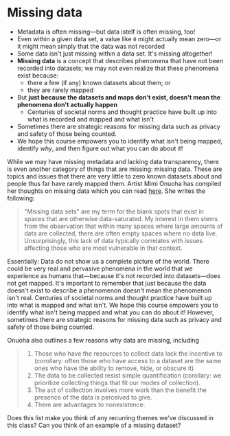 # Missing data 

* Metadata is often missing—but data istelf is often missing, too! 
* Even within a given data set, a value like `0` might actually mean zero—or it might mean simply that the data was not recorded
* Some data isn't just missing within a data set. It's missing altogether!
* **Missing data** is a concept that describes phenomena that have not been recorded into datasets; we may not even realize that these phenomena exist because:
    * there a few (if any) known datasets about them; or
    * they are rarely mapped
* But **just because the datasets and maps don't exist, doesn't mean the phenomena don't actually happen**
    * Centuries of societal norms and thought practice have built up into what is recorded and mapped and what isn't
* Sometimes there are strategic reasons for missing data such as privacy and safety of those being counted.
* We hope this course empowers you to identify what isn't being mapped, identify *why*, and then figure out what you can do about it!

<hideable Title = "An artist's take on missing data">

While we may have missing metadata and lacking data transparency, there is even another category of things that are missing: missing data. These are topics and issues that there are very little to zero known datasets about and people thus far have rarely mapped them. Artist Mimi Onuoha has compiled her thoughts on missing data which you can read [here](https://github.com/MimiOnuoha/missing-datasets). She writes the following:
> "Missing data sets" are my term for the blank spots that exist in spaces that are otherwise data-saturated. My interest in them stems from the observation that within many spaces where large amounts of data are collected, there are often empty spaces where no data live. Unsurprisingly, this lack of data typically correlates with issues affecting those who are most vulnerable in that context.

Essentially: Data do not show us a complete picture of the world. There could be very real and pervasive phenomena in the world that we experience as humans that—because it's not recorded into datasets—does not get mapped. It's important to remember that just because the data doesn't exist to describe a phenomenon doesn't mean the phenomenon isn't real. Centuries of societal norms and thought practice have built up into what is mapped and what isn't. We hope this course empowers you to identify what isn't being mapped and what you can do about it! However, sometimes there are strategic reasons for missing data such as privacy and safety of those being counted.

Onuoha also outlines a few reasons why data are missing, including
> 1. Those who have the resources to collect data lack the incentive to (corollary: often those who have access to a dataset are the same ones who have the ability to remove, hide, or obscure it)
> 2. The data to be collected resist simple quantification (corollary: we prioritize collecting things that fit our modes of collection).
> 3. The act of collection involves more work than the benefit the presence of the data is perceived to give.
> 4. There are advantages to nonexistence.

Does this list make you think of any recurring themes we've discussed in this class? Can you think of an example of a missing dataset?

</hideable>
